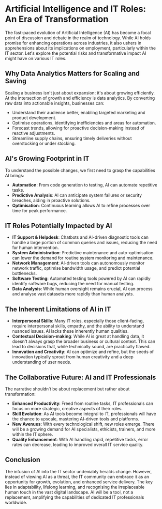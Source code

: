 # Artificial Intelligence and IT Roles: An Era of Transformation

The fast-paced evolution of Artificial Intelligence (AI) has become a focal point of discussion and debate in the realm of technology. While AI holds promise for enhancing operations across industries, it also ushers in apprehensions about its implications on employment, particularly within the IT sector. Let's explore the potential risks and transformative impact AI might have on various IT roles.

## Why Data Analytics Matters for Scaling and Saving

Scaling a business isn't just about expansion; it's about growing efficiently. At the intersection of growth and efficiency is data analytics. By converting raw data into actionable insights, businesses can:

- Understand their audience better, enabling targeted marketing and product development.
- Optimise operations, identifying inefficiencies and areas for automation.
- Forecast trends, allowing for proactive decision-making instead of reactive adjustments.
- Streamline supply chains, ensuring timely deliveries without overstocking or under stocking.

## AI's Growing Footprint in IT

To understand the possible changes, we first need to grasp the capabilities AI brings:

- **Automation**: From code generation to testing, AI can automate repetitive tasks.
- **Predictive Analysis**: AI can anticipate system failures or security breaches, aiding in proactive solutions.
- **Optimisation**: Continuous learning allows AI to refine processes over time for peak performance.

## IT Roles Potentially Impacted by AI

- **IT Support & Helpdesk**: Chatbots and AI-driven diagnostic tools can handle a large portion of common queries and issues, reducing the need for human intervention.
- **System Administration**: Predictive maintenance and auto-optimisation can lower the demand for routine system monitoring and maintenance.
- **Network Management**: AI-driven tools can autonomously monitor network traffic, optimise bandwidth usage, and predict potential bottlenecks.
- **Software Testing**: Automated testing tools powered by AI can rapidly identify software bugs, reducing the need for manual testing.
- **Data Analysis**: While human oversight remains crucial, AI can process and analyse vast datasets more rapidly than human analysts.

## The Inherent Limitations of AI in IT

- **Interpersonal Skills**: Many IT roles, especially those client-facing, require interpersonal skills, empathy, and the ability to understand nuanced issues. AI lacks these inherently human qualities.
- **Contextual Decision-making**: While AI is great at handling data, it doesn't always grasp the broader business or cultural context. This can lead to decisions that, while technically sound, are practically flawed.
- **Innovation and Creativity**: AI can optimize and refine, but the seeds of innovation typically sprout from human creativity and a deep understanding of user needs.

## The Collaborative Future: AI and IT Professionals

The narrative shouldn’t be about replacement but rather about transformation:

- **Enhanced Productivity**: Freed from routine tasks, IT professionals can focus on more strategic, creative aspects of their roles.
- **Skill Evolution**: As AI tools become integral to IT, professionals will have the chance to upscale, mastering AI-driven tools and platforms.
- **New Avenues**: With every technological shift, new roles emerge. There will be a growing demand for AI specialists, ethicists, trainers, and more within the IT sphere.
- **Quality Enhancement**: With AI handling rapid, repetitive tasks, error rates can decrease, leading to improved overall IT service quality.

## Conclusion

The infusion of AI into the IT sector undeniably heralds change. However, instead of viewing AI as a threat, the IT community can embrace it as an opportunity for growth, evolution, and enhanced service delivery. The key lies in adaptability, lifelong learning, and recognising the irreplaceable human touch in the vast digital landscape. AI will be a tool, not a replacement, amplifying the capabilities of dedicated IT professionals worldwide.
